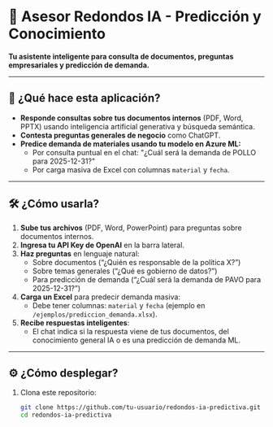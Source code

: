 # 🤖 Asesor Redondos IA - Predicción y Conocimiento

**Tu asistente inteligente para consulta de documentos, preguntas empresariales y predicción de demanda.**

---

## 🚀 ¿Qué hace esta aplicación?

- **Responde consultas sobre tus documentos internos** (PDF, Word, PPTX) usando inteligencia artificial generativa y búsqueda semántica.
- **Contesta preguntas generales de negocio** como ChatGPT.
- **Predice demanda de materiales usando tu modelo en Azure ML:**
  - Por consulta puntual en el chat: "¿Cuál será la demanda de POLLO para 2025-12-31?"
  - Por carga masiva de Excel con columnas `material` y `fecha`.

---

## 🛠️ ¿Cómo usarla?

1. **Sube tus archivos** (PDF, Word, PowerPoint) para preguntas sobre documentos internos.
2. **Ingresa tu API Key de OpenAI** en la barra lateral.
3. **Haz preguntas** en lenguaje natural:
   - Sobre documentos (“¿Quién es responsable de la política X?”)
   - Sobre temas generales (“¿Qué es gobierno de datos?”)
   - Para predicción de demanda (“¿Cuál será la demanda de PAVO para 2025-12-31?”)
4. **Carga un Excel** para predecir demanda masiva:
   - Debe tener columnas: `material` y `fecha` (ejemplo en `/ejemplos/prediccion_demanda.xlsx`).
5. **Recibe respuestas inteligentes**:
   - El chat indica si la respuesta viene de tus documentos, del conocimiento general IA o es una predicción de demanda ML.

---

## ⚙️ ¿Cómo desplegar?

1. Clona este repositorio:
   ```sh
   git clone https://github.com/tu-usuario/redondos-ia-predictiva.git
   cd redondos-ia-predictiva
